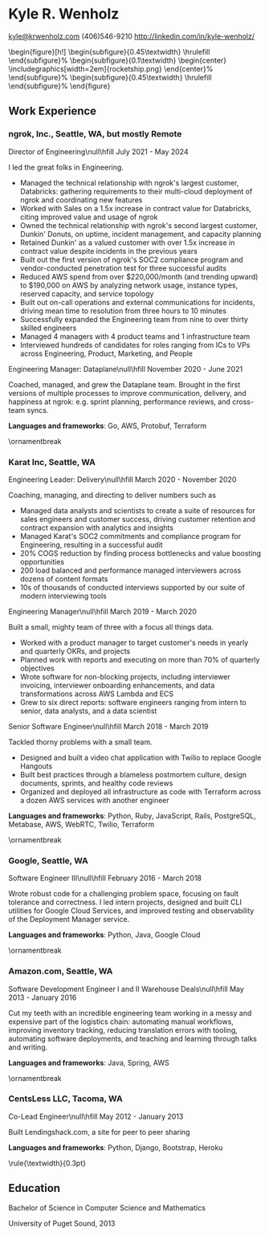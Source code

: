 # Kyle R. Wenholz

<kyle@krwenholz.com>
(406)546-9210
http://linkedin.com/in/kyle-wenholz/

\begin{figure}[h!]
\begin{subfigure}{0.45\textwidth}
\hrulefill
\end{subfigure}%
\begin{subfigure}{0.1\textwidth}
\begin{center}
\includegraphics[width=2em]{rocketship.png}
\end{center}%
\end{subfigure}%
\begin{subfigure}{0.45\textwidth}
\hrulefill
\end{subfigure}%
\end{figure}

## Work Experience

### ngrok, Inc., Seattle, WA, but mostly Remote

Director of Engineering\null\hfill July 2021 - May 2024

I led the great folks in Engineering.

- Managed the technical relationship with ngrok's largest customer, Databricks: gathering requirements to their multi-cloud deployment of ngrok and coordinating new features
- Worked with Sales on a 1.5x increase in contract value for Databricks, citing improved value and usage of ngrok
- Owned the technical relationship with ngrok's second largest customer, Dunkin' Donuts, on uptime, incident management, and capacity planning
- Retained Dunkin' as a valued customer with over 1.5x increase in contract value despite incidents in the previous years
- Built out the first version of ngrok's SOC2 compliance program and vendor-conducted penetration test for three successful audits
- Reduced AWS spend from over $220,000/month (and trending upward) to $190,000 on AWS by analyzing network usage, instance types, reserved capacity, and service topology
- Built out on-call operations and external communications for incidents, driving mean time to resolution from three hours to 10 minutes
- Successfully expanded the Engineering team from nine to over thirty skilled engineers
- Managed 4 managers with 4 product teams and 1 infrastructure team
- Interviewed hundreds of candidates for roles ranging from ICs to VPs across Engineering, Product, Marketing, and People

Engineering Manager: Dataplane\null\hfill November 2020 - June 2021

Coached, managed, and grew the Dataplane team. Brought in the first versions of multiple processes to improve communication, delivery, and happiness at ngrok: e.g. sprint planning, performance reviews, and cross-team syncs.

**Languages and frameworks**: Go, AWS, Protobuf, Terraform

\ornamentbreak

### Karat Inc, Seattle, WA

Engineering Leader: Delivery\null\hfill March 2020 - November 2020

Coaching, managing, and directing to deliver numbers such as

- Managed data analysts and scientists to create a suite of resources for sales engineers and customer success, driving customer retention and contract expansion with analytics and insights
- Managed Karat's SOC2 commitments and compliance program for Engineering, resulting in a successful audit
- 20% COGS reduction by finding process bottlenecks and value boosting opportunities
- 200 load balanced and performance managed interviewers across dozens of content formats
- 10s of thousands of conducted interviews supported by our suite of modern interviewing tools

Engineering Manager\null\hfill March 2019 - March 2020

Built a small, mighty team of three with a focus all things data.

- Worked with a product manager to target customer's needs in yearly and quarterly OKRs, and projects
- Planned work with reports and executing on more than 70% of quarterly objectives
- Wrote software for non-blocking projects, including interviewer invoicing, interviewer onboarding enhancements, and data transformations across AWS Lambda and ECS
- Grew to six direct reports: software engineers ranging from intern to senior, data analysts, and a data scientist

Senior Software Engineer\null\hfill March 2018 - March 2019

Tackled thorny problems with a small team.

- Designed and built a video chat application with Twilio to replace Google Hangouts
- Built best practices through a blameless postmortem culture, design documents, sprints, and healthy code reviews
- Organized and deployed all infrastructure as code with Terraform across a dozen AWS services with another engineer

**Languages and frameworks**: Python, Ruby, JavaScript, Rails, PostgreSQL, Metabase, AWS, WebRTC, Twilio, Terraform

\ornamentbreak

### Google, Seattle, WA

Software Engineer III\null\hfill February 2016 - March 2018

Wrote robust code for a challenging problem space, focusing on fault tolerance and correctness.
I led intern projects, designed and built CLI utilities for Google Cloud Services, and improved
testing and observability of the Deployment Manager service.

**Languages and frameworks**: Python, Java, Google Cloud

\ornamentbreak

### Amazon.com, Seattle, WA

Software Development Engineer I and II Warehouse Deals\null\hfill May 2013 - January 2016

Cut my teeth with an incredible engineering team working in a messy and expensive part of
the logistics chain: automating manual workflows, improving inventory tracking, reducing
translation errors with tooling, automating software deployments, and teaching and learning
through talks and writing.

**Languages and frameworks**: Java, Spring, AWS

\ornamentbreak

### CentsLess LLC, Tacoma, WA

Co-Lead Engineer\null\hfill May 2012 - January 2013

Built Lendingshack.com, a site for peer to peer sharing

**Languages and frameworks**: Python, Django, Bootstrap, Heroku

\rule{\textwidth}{0.3pt}

## Education

Bachelor of Science in Computer Science and Mathematics

University of Puget Sound, 2013
